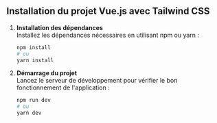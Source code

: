 ## Installation du projet Vue.js avec Tailwind CSS

1. **Installation des dépendances**  
    Installez les dépendances nécessaires en utilisant npm ou yarn :
    ```bash
    npm install
    # ou
    yarn install
    ```

2. **Démarrage du projet**  
    Lancez le serveur de développement pour vérifier le bon fonctionnement de l'application :
    ```bash
    npm run dev
    # ou
    yarn dev
    ```
